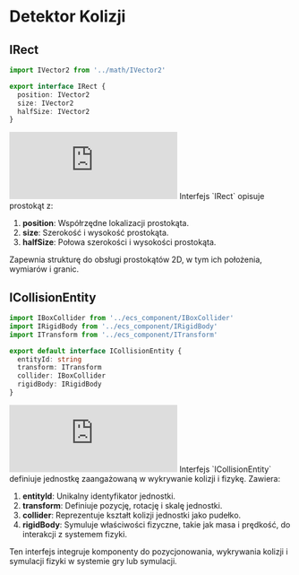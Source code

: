 # Detektor Kolizji

## IRect

```typescript
import IVector2 from '../math/IVector2'

export interface IRect {
  position: IVector2
  size: IVector2
  halfSize: IVector2
}
```

<iframe src="https://1drv.ms/u/c/37f44e52f80d7972/IQRZHSi7xMw8TaFcDUCj33rWATEbYX7mqjzMiKqrlaA66D4" width="300" height="120" frameborder="0" scrolling="no"></iframe>
Interfejs `IRect` opisuje prostokąt z:

1. **position**: Współrzędne lokalizacji prostokąta.
2. **size**: Szerokość i wysokość prostokąta.
3. **halfSize**: Połowa szerokości i wysokości prostokąta.

Zapewnia strukturę do obsługi prostokątów 2D, w tym ich położenia, wymiarów i granic.

## ICollisionEntity

```typescript
import IBoxCollider from '../ecs_component/IBoxCollider'
import IRigidBody from '../ecs_component/IRigidBody'
import ITransform from '../ecs_component/ITransform'

export default interface ICollisionEntity {
  entityId: string
  transform: ITransform
  collider: IBoxCollider
  rigidBody: IRigidBody
}
```

<iframe src="https://1drv.ms/u/c/37f44e52f80d7972/IQRqygCAPZ3nQ75raB5yAvfhAZodjLzD1-q_XTeJvdlVqxw" width="300" height="120" frameborder="0" scrolling="no"></iframe>
Interfejs `ICollisionEntity` definiuje jednostkę zaangażowaną w wykrywanie kolizji i fizykę. Zawiera:

1. **entityId**: Unikalny identyfikator jednostki.
2. **transform**: Definiuje pozycję, rotację i skalę jednostki.
3. **collider**: Reprezentuje kształt kolizji jednostki jako pudełko.
4. **rigidBody**: Symuluje właściwości fizyczne, takie jak masa i prędkość, do interakcji z systemem fizyki.

Ten interfejs integruje komponenty do pozycjonowania, wykrywania kolizji i symulacji fizyki w systemie gry lub symulacji.
